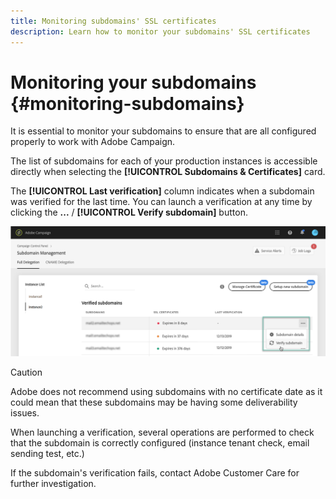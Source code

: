 ```yaml
---
title: Monitoring subdomains' SSL certificates
description: Learn how to monitor your subdomains' SSL certificates
---
```


# Monitoring your subdomains {#monitoring-subdomains}

It is essential to monitor your subdomains to ensure that are all configured properly to work with Adobe Campaign.

The list of subdomains for each of your production instances is accessible directly when selecting the **[!UICONTROL Subdomains & Certificates]** card.

The **[!UICONTROL Last verification]** column indicates when a subdomain was verified for the last time. You can launch a verification at any time by clicking the **...** / **[!UICONTROL Verify subdomain]** button.

![](assets/subdomain_verification.png)

>[!CAUTION]
>
>Adobe does not recommend using subdomains with no certificate date as it could mean that these subdomains may be having some deliverability issues.

When launching a verification, several operations are performed to check that the subdomain is correctly configured (instance tenant check, email sending test, etc.)

If the subdomain's verification fails, contact Adobe Customer Care for further investigation.
